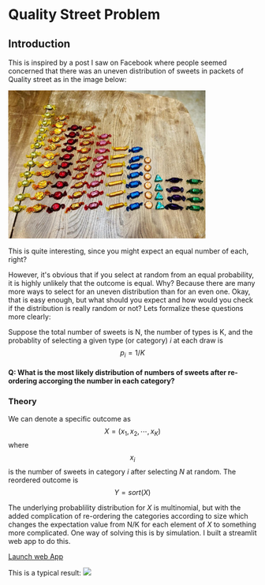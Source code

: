 <script src="https://cdn.mathjax.org/mathjax/latest/MathJax.js?config=TeX-AMS-MML_HTMLorMML" type="text/javascript"></script>

# Quality Street Problem

## Introduction
This is inspired by a post I saw on Facebook where people seemed concerned that there was an uneven distribution of sweets in packets of Quality street as in the image below:

<img src="Sweet_selection.jpg" width="400">

This is quite interesting, since you might expect an equal number of each, right?

However, it's obvious that if you select at random from an equal probability, it is highly unlikely that the outcome is equal. Why? Because there are many more ways to select for an uneven distribution than for an even one. Okay, that is easy enough, but what should you expect and how would you check if the distribution is really random or not?  Lets formalize these questions more clearly:

Suppose the total number of sweets is N, the number of types is K, and the probablity of selecting a given type (or category) *i* at each draw is $$p_i = 1/K$$

#### Q: What is the most likely distribution of numbers of sweets after re-ordering accorging the number in each category?

### Theory
We can denote a specific outcome as
$$X = (x_1, x_2, \cdots, x_K)$$
where $$x_i$$ is the number of sweets in category *i* after selecting *N* at random.  The reordered outcome is
$$Y = sort(X)$$

The underlying probablility distribution for *X* is multinomial, but with the added complication of re-ordering the categories according to size which changes the expectation value from N/K for each element of *X* to something more complicated.
One way of solving this is by simulation. I built a streamlit web app to do this. 

[Launch web App](https://mysterious-falls-98860.herokuapp.com/)

This is a typical result:
<img src="Simulation_result.jpg" width="400">
